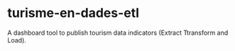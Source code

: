 # turisme-en-dades-etl
A dashboard tool to publish tourism data indicators (Extract Ttransform and Load). 
